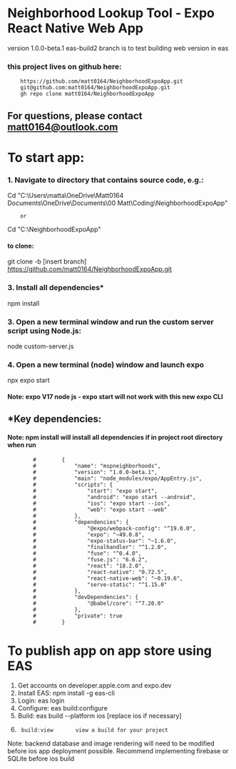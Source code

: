 # Neighborhood Lookup Tool - Expo React Native Web App
version 1.0.0-beta.1
eas-build2 branch is to test building web version in eas

### this project lives on github here:
        https://github.com/matt0164/NeighborhoodExpoApp.git
        git@github.com:matt0164/NeighborhoodExpoApp.git
        gh repo clone matt0164/NeighborhoodExpoApp

## For questions, please contact matt0164@outlook.com

# To start app:

### 1.	Navigate to directory that contains source code, e.g.:
Cd "C:\Users\matta\OneDrive\Matt0164 Documents\OneDrive\Documents\00 Matt\Coding\NeighborhoodExpoApp\"

        or

Cd "C:\NeighborhoodExpoApp\"

#### to clone:
git clone -b [insert branch] https://github.com/matt0164/NeighborhoodExpoApp.git

### 3.  Install all dependencies*
npm install

### 3.    Open a new terminal window and run the custom server script using Node.js:
node custom-server.js

### 4.	Open a new terminal (node) window and launch expo
npx expo start 
        
#### Note: expo V17 node js - expo start will not work with this new expo CLI

## *Key dependencies:
        
####        Note: npm install will install all dependencies if in project root directory when run

            #        {
            #            "name": "mspneighborhoods",
            #            "version": "1.0.0-beta.1",
            #            "main": "node_modules/expo/AppEntry.js",
            #            "scripts": {
            #                "start": "expo start",
            #                "android": "expo start --android",
            #                "ios": "expo start --ios",
            #                "web": "expo start --web"
            #            },
            #            "dependencies": {
            #                "@expo/webpack-config": "^19.0.0",
            #                "expo": "~49.0.8",
            #                "expo-status-bar": "~1.6.0",
            #                "finalhandler": "^1.2.0",
            #                "fuse": "^0.4.0",
            #                "fuse.js": "6.6.2",
            #                "react": "18.2.0",
            #                "react-native": "0.72.5",
            #                "react-native-web": "~0.19.6",
            #                "serve-static": "^1.15.0"
            #            },
            #            "devDependencies": {
            #                "@babel/core": "^7.20.0"
            #            },
            #            "private": true
            #        }


# To publish  app on app store using EAS

1.	Get accounts on developer.apple.com and expo.dev
2.	Install EAS: npm install -g eas-cli
3.	Login: eas login
4.	Configure: eas build:configure
5.	Build: eas build --platform ios [replace ios if necessary]
6.      build:view       view a build for your project

Note: backend database and image rendering will need to be modified before ios app deployment possible. Recommend implementing firebase or SQLite before ios build